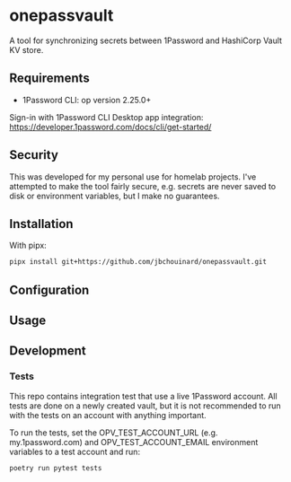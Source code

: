 # onepassvault

A tool for synchronizing secrets between 1Password and HashiCorp Vault KV store.

## Requirements

- 1Password CLI: op version 2.25.0+

Sign-in with 1Password CLI Desktop app integration: https://developer.1password.com/docs/cli/get-started/

## Security

This was developed for my personal use for homelab projects. I've attempted to make the tool 
fairly secure, e.g. secrets are never saved to disk or environment variables, but I make
no guarantees.

## Installation

With pipx:
```sh
pipx install git+https://github.com/jbchouinard/onepassvault.git
```

## Configuration

## Usage

## Development

### Tests

This repo contains integration test that use a live 1Password account. All tests are done on
a newly created vault, but it is not recommended to run with the tests on an account with anything important.

To run the tests, set the OPV_TEST_ACCOUNT_URL (e.g. my.1password.com) and
OPV_TEST_ACCOUNT_EMAIL environment variables to a test account and run:

```sh
poetry run pytest tests
```
